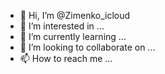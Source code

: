 - 👋 Hi, I’m @Zimenko_icloud
- 👀 I’m interested in ...
- 🌱 I’m currently learning ...
- 💞️ I’m looking to collaborate on ...
- 📫 How to reach me ...

<!---
Zimenko.Icloud/Zimenko_Igor is a ✨ special ✨ repository because its `README.md` (this file) appears on your GitHub profile.
You can click the Preview link to take a look at your changes.
--->
